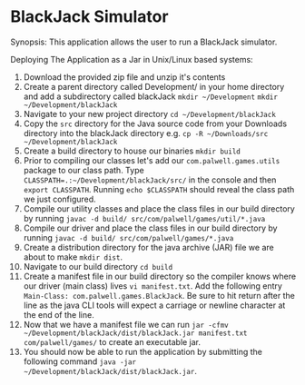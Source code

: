# BlackJack Simulator

Synopsis: This application allows the user to run a BlackJack simulator.

Deploying The Application as a Jar in Unix/Linux based systems:

1. Download the provided zip file and unzip it's contents
2. Create a parent directory called Development/ in your home directory and add a subdirectory called blackJack `mkdir ~/Development` `mkdir ~/Development/blackJack`
3. Navigate to your new project directory `cd ~/Development/blackJack`
4. Copy the `src` directory for the Java source code from your Downloads directory into the blackJack directory e.g. `cp -R ~/Downloads/src ~/Development/blackJack`
5. Create a build directory to house our binaries `mkdir build`
6. Prior to compiling our classes let's add our `com.palwell.games.utils` package to our class path. Type `CLASSPATH=.:~/Development/blackJack/src/` in the console and then `export CLASSPATH`. Running `echo $CLASSPATH` should reveal the class path we just configured.
7. Compile our utility classes and place the class files in our build directory by running `javac -d build/ src/com/palwell/games/util/*.java`
8. Compile our driver and place the class files in our build directory by running `javac -d build/ src/com/palwell/games/*.java`
9. Create a distribution directory for the  java archive (JAR) file we are about to make `mkdir dist`.
10. Navigate to our build directory `cd build`
8. Create a manifest file in our build directory so the compiler knows where our driver (main class) lives `vi manifest.txt`. Add the following entry `Main-Class: com.palwell.games.BlackJack`. Be sure to hit return after the line as the java CLI tools will expect a carriage or newline character at the end of the line.
9. Now that we have a manifest file we can run `jar -cfmv ~/Development/blackJack/dist/blackJack.jar manifest.txt com/palwell/games/` to create an executable jar.
10. You should now be able to run the application by submitting the following command `java -jar ~/Development/blackJack/dist/blackJack.jar`.
